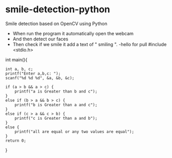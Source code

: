# smile-detection-python
Smile detection based on OpenCV using Python
- When run the program it automatically open the webcam
- And then detect our faces
- Then check if we smile it add a text of " smiling ".
-hello for pull
#include <stdio.h>

int main(){
    
    int a, b, c;
    printf("Enter a,b,c: ");
    scanf("%d %d %d", &a, &b, &c);
    
    if (a > b && a > c) {
        printf("a is Greater than b and c");
    }
    else if (b > a && b > c) {
        printf("b is Greater than a and c");
    }
    else if (c > a && c > b) {
        printf("c is Greater than a and b");
    }
    else {
        printf("all are equal or any two values are equal");
    } 
    return 0;
}
